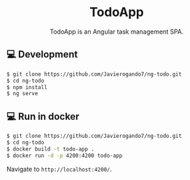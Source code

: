 <h1 align="center">
TodoApp
</h1>

<div align="center">

TodoApp is an Angular task management SPA.

</div>

## 💻 Development

```bash
$ git clone https://github.com/Javierogando7/ng-todo.git
$ cd ng-todo
$ npm install
$ ng serve
```

## 💻 Run in docker

```bash
$ git clone https://github.com/Javierogando7/ng-todo.git
$ cd ng-todo
$ docker build -t todo-app .
$ docker run -d -p 4200:4200 todo-app
```

Navigate to `http://localhost:4200/`.
